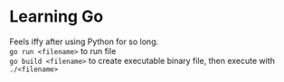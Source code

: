 # Learning Go

Feels iffy after using Python for so long. <br>
`go run <filename>` to run file <br>
`go build <filename>` to create executable binary file, then execute with `./<filename>` <br>
